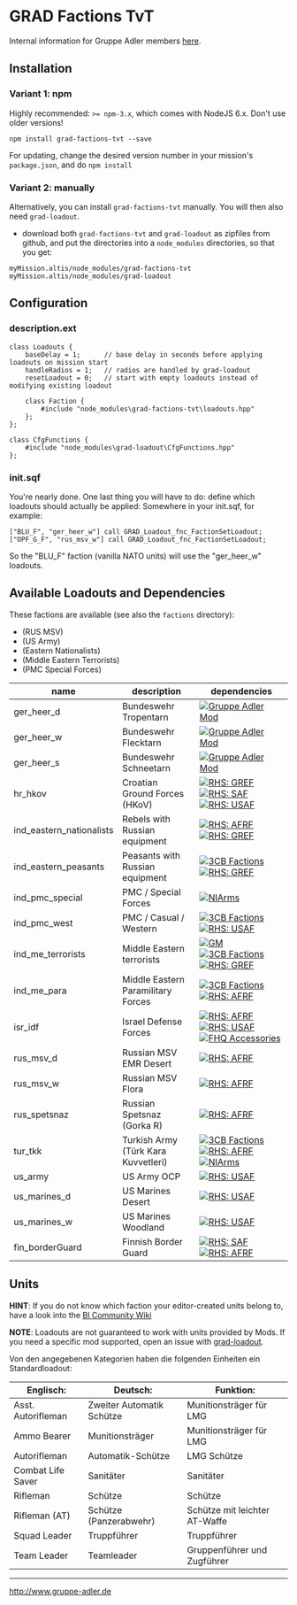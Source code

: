 # GRAD Factions TvT

Internal information for Gruppe Adler members [here](https://forum.gruppe-adler.de/topic/1557/grad-factions-tvt-loadout-sammlung).

## Installation

### Variant 1: npm

Highly recommended: `>= npm-3.x`, which comes with NodeJS 6.x. Don't use older versions!

`npm install grad-factions-tvt --save`

For updating, change the desired version number in your mission's `package.json`, and do `npm install`

### Variant 2: manually

Alternatively, you can install `grad-factions-tvt` manually. You will then also need `grad-loadout`.

* download both  `grad-factions-tvt` and `grad-loadout` as zipfiles from github, and put the directories into a `node_modules` directories, so that you get:

```
myMission.altis/node_modules/grad-factions-tvt
myMission.altis/node_modules/grad-loadout
```

## Configuration

### description.ext

```
class Loadouts {
    baseDelay = 1;      // base delay in seconds before applying loadouts on mission start
    handleRadios = 1;   // radios are handled by grad-loadout
    resetLoadout = 0;   // start with empty loadouts instead of modifying existing loadout

	class Faction {
        #include "node_modules\grad-factions-tvt\loadouts.hpp"
    };
};

class CfgFunctions {
    #include "node_modules\grad-loadout\CfgFunctions.hpp"
};
```

### init.sqf

You're nearly done. One last thing you will have to do: define which loadouts should actually be applied:
Somewhere in your init.sqf, for example:

```
["BLU_F", "ger_heer_w"] call GRAD_Loadout_fnc_FactionSetLoadout;
["OPF_G_F", "rus_msv_w"] call GRAD_Loadout_fnc_FactionSetLoadout;
```

So the "BLU_F" faction (vanilla NATO units) will use the "ger_heer_w" loadouts.

## Available Loadouts and Dependencies

These factions are available (see also the `factions` directory):

*  (RUS MSV)
*  (US Army)
*  (Eastern Nationalists)
*  (Middle Eastern Terrorists)
*  (PMC Special Forces)

| name                     | description                         | dependencies                                                                                                                                                                        |
|--------------------------|-------------------------------------|-------------------------------------------------------------------------------------------------------------------------------------------------------------------------------------|
| ger_heer_d               | Bundeswehr Tropentarn               | [![Gruppe Adler Mod](docs/logos/ga.png)](https://github.com/gruppe-adler/gruppe_adler_mod)                                                                                                                                                                    |
| ger_heer_w               | Bundeswehr Flecktarn                | [![Gruppe Adler Mod](docs/logos/ga.png)](https://github.com/gruppe-adler/gruppe_adler_mod)                                                                                                                                                                    |
| ger_heer_s               | Bundeswehr Schneetarn               | [![Gruppe Adler Mod](docs/logos/ga.png)](https://github.com/gruppe-adler/gruppe_adler_mod)                                                                                                                                                                    |
| hr_hkov                  | Croatian Ground Forces (HKoV)       | [![RHS: GREF](docs/logos/rhs-gref.png)](http://www.rhsmods.org/mod/3) [![RHS: SAF](docs/logos/rhs-saf.png)](http://www.rhsmods.org/mod/4) [![RHS: USAF](docs/logos/rhs-usaf.png)](http://www.rhsmods.org/mod/2)                                                      |
| ind_eastern_nationalists | Rebels with Russian equipment       | [![RHS: AFRF](docs/logos/rhs-afrf.png)](http://www.rhsmods.org/mod/1) [![RHS: GREF](docs/logos/rhs-gref.png)](http://www.rhsmods.org/mod/3)                                                                                                |
| ind_eastern_peasants     | Peasants with Russian equipment     | [![3CB Factions](docs/logos/3cb.png)](https://steamcommunity.com/sharedfiles/filedetails/?id=1673456286) [![RHS: GREF](docs/logos/rhs-gref.png)](http://www.rhsmods.org/mod/3)                                                                              |
| ind_pmc_special          | PMC / Special Forces                | [![NIArms](docs/logos/nia.png)](https://steamcommunity.com/sharedfiles/filedetails/?id=1208517358)                                                                                                         |
| ind_pmc_west             | PMC / Casual / Western              | [![3CB Factions](docs/logos/3cb.png)](https://steamcommunity.com/sharedfiles/filedetails/?id=1673456286) [![RHS: USAF](docs/logos/rhs-usaf.png)](http://www.rhsmods.org/mod/2)                                                                              |
| ind_me_terrorists        | Middle Eastern terrorists           | [![GM](docs/logos/gm.png)](http://www.global-mobilization.com/) [![3CB Factions](docs/logos/3cb.png)](https://steamcommunity.com/sharedfiles/filedetails/?id=1673456286) [![RHS: GREF](docs/logos/rhs-gref.png)](http://www.rhsmods.org/mod/3)                                                                              |
| ind_me_para              | Middle Eastern Paramilitary Forces  | [![3CB Factions](docs/logos/3cb.png)](https://steamcommunity.com/sharedfiles/filedetails/?id=1673456286) [![RHS: AFRF](docs/logos/rhs-afrf.png)](http://www.rhsmods.org/mod/1)                                                                              |
| isr_idf                  | Israel Defense Forces               | [![RHS: AFRF](docs/logos/rhs-afrf.png)](http://www.rhsmods.org/mod/1) [![RHS: USAF](docs/logos/rhs-usaf.png)](http://www.rhsmods.org/mod/2) [![FHQ Accessories](docs/logos/fhq-a.png)](https://steamcommunity.com/sharedfiles/filedetails/?id=388697912)           |
| rus_msv_d                | Russian MSV EMR Desert              | [![RHS: AFRF](docs/logos/rhs-afrf.png)](http://www.rhsmods.org/mod/1)                                                                                                                                           |
| rus_msv_w                | Russian MSV Flora                   | [![RHS: AFRF](docs/logos/rhs-afrf.png)](http://www.rhsmods.org/mod/1)                                                                                                                                           |
| rus_spetsnaz             | Russian Spetsnaz (Gorka R)          | [![RHS: AFRF](docs/logos/rhs-afrf.png)](http://www.rhsmods.org/mod/1)                                                                                                                                           |
| tur_tkk                  | Turkish Army (Türk Kara Kuvvetleri) | [![3CB Factions](docs/logos/3cb.png)](https://steamcommunity.com/sharedfiles/filedetails/?id=1673456286) [![RHS: AFRF](docs/logos/rhs-afrf.png)](http://www.rhsmods.org/mod/1) [![NIArms](docs/logos/nia.png)](https://steamcommunity.com/sharedfiles/filedetails/?id=1208517358) |
| us_army                  | US Army OCP                         | [![RHS: USAF](docs/logos/rhs-usaf.png)](http://www.rhsmods.org/mod/2)                                                                                                                                           |
| us_marines_d             | US Marines Desert                   | [![RHS: USAF](docs/logos/rhs-usaf.png)](http://www.rhsmods.org/mod/2)                                                                                                                                           |
| us_marines_w             | US Marines Woodland                 | [![RHS: USAF](docs/logos/rhs-usaf.png)](http://www.rhsmods.org/mod/2)                                                                                                                                           |
| fin_borderGuard          | Finnish Border Guard                | [![RHS: SAF](docs/logos/rhs-saf.png)](http://www.rhsmods.org/mod/4) [![RHS: AFRF](docs/logos/rhs-afrf.png)](http://www.rhsmods.org/mod/1)                                                                                                 |


## Units

**HINT**: If you do not know which faction your editor-created units belong to, have a look into the [BI Community Wiki](https://community.bistudio.com/wiki/Arma_3_CfgVehicles_WEST)

**NOTE**: Loadouts are not guaranteed to work with units provided by Mods. If you need a specific mod supported, open an issue with [grad-loadout](https://github.com/gruppe-adler/grad-loadout).

Von den angegebenen Kategorien haben die folgenden Einheiten ein Standardloadout:

Englisch:                     | Deutsch:                                 | Funktion:
------------------------------|------------------------------------------|----------------------------------------
Asst. Autorifleman            | Zweiter Automatik Schütze                | Munitionsträger für LMG
Ammo Bearer                   | Munitionsträger                          | Munitionsträger für LMG
Autorifleman                  | Automatik-Schütze                        | LMG Schütze
Combat Life Saver             | Sanitäter                                | Sanitäter
Rifleman                      | Schütze                                  | Schütze
Rifleman (AT)                 | Schütze (Panzerabwehr)                   | Schütze mit leichter AT-Waffe
Squad Leader                  | Truppführer                              | Truppführer
Team Leader                   | Teamleader                               | Gruppenführer und Zugführer

--------------------------------------------------------------------------------

http://www.gruppe-adler.de
